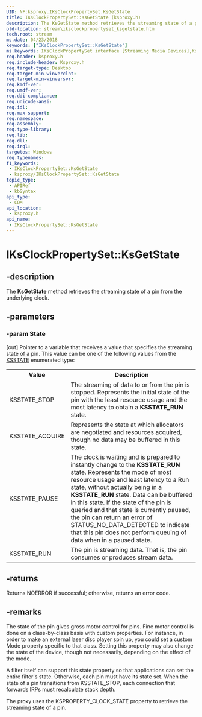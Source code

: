 ```yaml
---
UID: NF:ksproxy.IKsClockPropertySet.KsGetState
title: IKsClockPropertySet::KsGetState (ksproxy.h)
description: The KsGetState method retrieves the streaming state of a pin from the underlying clock.
old-location: stream\iksclockpropertyset_ksgetstate.htm
tech.root: stream
ms.date: 04/23/2018
keywords: ["IKsClockPropertySet::KsGetState"]
ms.keywords: IKsClockPropertySet interface [Streaming Media Devices],KsGetState method, IKsClockPropertySet.KsGetState, IKsClockPropertySet::KsGetState, KsGetState, KsGetState method [Streaming Media Devices], KsGetState method [Streaming Media Devices],IKsClockPropertySet interface, ksproxy/IKsClockPropertySet::KsGetState, ksproxy_d14aea61-913f-44f9-8fc0-08d31b9e8e50.xml, stream.iksclockpropertyset_ksgetstate
req.header: ksproxy.h
req.include-header: Ksproxy.h
req.target-type: Desktop
req.target-min-winverclnt: 
req.target-min-winversvr: 
req.kmdf-ver: 
req.umdf-ver: 
req.ddi-compliance: 
req.unicode-ansi: 
req.idl: 
req.max-support: 
req.namespace: 
req.assembly: 
req.type-library: 
req.lib: 
req.dll: 
req.irql: 
targetos: Windows
req.typenames: 
f1_keywords:
 - IKsClockPropertySet::KsGetState
 - ksproxy/IKsClockPropertySet::KsGetState
topic_type:
 - APIRef
 - kbSyntax
api_type:
 - COM
api_location:
 - ksproxy.h
api_name:
 - IKsClockPropertySet::KsGetState
---
```


# IKsClockPropertySet::KsGetState


## -description

The <b>KsGetState</b> method retrieves the streaming state of a pin from the underlying clock.

## -parameters

### -param State 

[out]
Pointer to a variable that receives a value that specifies the streaming state of a pin. This value can be one of the following values from the <a href="/windows-hardware/drivers/ddi/ks/ne-ks-ksstate">KSSTATE</a> enumerated type:

<table>
<tr>
<th>Value</th>
<th>Description</th>
</tr>
<tr>
<td>
KSSTATE_STOP

</td>
<td>
The streaming of data to or from the pin is stopped. Represents the initial state of the pin with the least resource usage and the most latency to obtain a <b>KSSTATE_RUN</b> state. 

</td>
</tr>
<tr>
<td>
KSSTATE_ACQUIRE

</td>
<td>
Represents the state at which allocators are negotiated and resources acquired, though no data may be buffered in this state.

</td>
</tr>
<tr>
<td>
KSSTATE_PAUSE

</td>
<td>
The clock is waiting and is prepared to instantly change to the <b>KSSTATE_RUN</b> state. Represents the mode of most resource usage and least latency to a Run state, without actually being in a <b>KSSTATE_RUN</b> state. Data can be buffered in this state. If the state of the pin is queried and that state is currently paused, the pin can return an error of STATUS_NO_DATA_DETECTED to indicate that this pin does not perform queuing of data when in a paused state.

</td>
</tr>
<tr>
<td>
KSSTATE_RUN

</td>
<td>
The pin is streaming data. That is, the pin consumes or produces stream data.

</td>
</tr>
</table>

## -returns

Returns NOERROR if successful; otherwise, returns an error code.

## -remarks

The state of the pin gives gross motor control for pins. Fine motor control is done on a class-by-class basis with custom properties. For instance, in order to make an external laser disc player spin up, you could set a custom Mode property specific to that class. Setting this property may also change the state of the device, though not necessarily, depending on the effect of the mode.

A filter itself can support this state property so that applications can set the entire filter's state. Otherwise, each pin must have its state set. When the state of a pin transitions from KSSTATE_STOP, each connection that forwards IRPs must recalculate stack depth.

The proxy uses the KSPROPERTY_CLOCK_STATE property to retrieve the streaming state of a pin.


